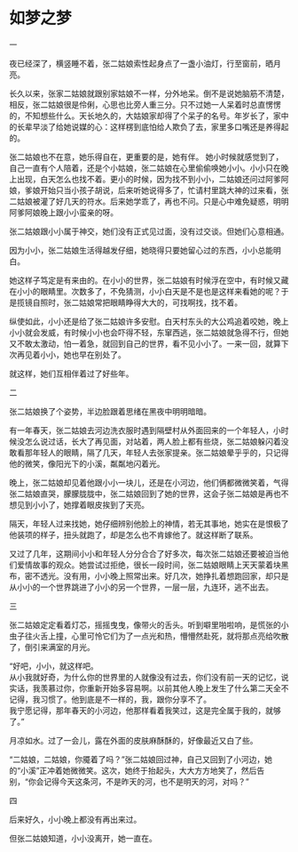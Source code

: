 # 如梦之梦 #

一

夜已经深了，横竖睡不着，张二姑娘索性起身点了一盏小油灯，行至窗前，晒月亮。

长久以来，张家二姑娘就跟别家姑娘不一样，分外地呆。倒不是说她脑筋不清楚，相反，张二姑娘很是伶俐，心思也比旁人重三分。只不过她一人呆着时总直愣愣的，不知想些什么。天长地久的，大姑娘家却得了个呆子的名号。年岁长了，家中的长辈早淡了给她说媒的心：这样楞到底怕给人欺负了去，家里多口嘴还是养得起的。
  
张二姑娘也不在意，她乐得自在，更重要的是，她有伴。
她小时候就感觉到了，自己一直有个人陪着，还是个小姑娘，张二姑娘在心里偷偷唤她小小。小小只在晚上出现，白天怎么也找不着。更小的时候，因为找不到小小，二姑娘还问过阿爹阿娘，爹娘开始只当小孩子胡说，后来听她说得多了，忙请村里跳大神的过来看，张二姑娘被灌了好几天的符水。后来她学乖了，再也不问。只是心中难免疑惑，明明阿爹阿娘晚上跟小小蛮亲的呀。  

张二姑娘跟小小属于神交，她们没有正式见过面，没有过交谈。但她们心意相通。

因为小小，张二姑娘生活得越发仔细，她晓得只要她留心过的东西，小小总能明白。

她这样子笃定是有来由的。在小小的世界，张二姑娘有时候浮在空中，有时候又藏在小小的眼睛里。次数多了，不免猜测，小小白天是不是也是这样来看她的呢？于是揽镜自照时，张二姑娘常把眼睛睁得大大的，可找啊找，找不着。

纵使如此，小小还是给了张二姑娘许多安慰。白天村东头的大公鸡追着咬她，晚上小小就会发威，有时候小小也会吓得不轻，东窜西逃，张二姑娘就急得不行，但她又不敢太激动，怕一着急，就回到自己的世界，看不见小小了。一来一回，就算下次再见着小小，她也早在别处了。

就这样，她们互相伴着过了好些年。

二

张二姑娘换了个姿势，半边脸跟着思绪在黑夜中明明暗暗。

有一年春天，张二姑娘去河边洗衣服时遇到隔壁村从外面回来的一个年轻人，小时候没怎么说过话，长大了再见面，对站着，两人脸上都有些烧，张二姑娘躲闪着没敢看那年轻人的眼睛，隔了几天，年轻人去张家提亲。张二姑娘晕乎乎的，只记得他的微笑，像阳光下的小溪，粼粼地闪着光。

晚上，张二姑娘却见着他跟小小一块儿，还是在小河边，他们俩都微微笑着，气得张二姑娘直哭，朦朦胧胧中，张二姑娘回到了她的世界，这会子张二姑娘是再也不想见到小小了，她撑着眼皮挨到了天亮。

隔天，年轻人过来找她，她仔细辨别他脸上的神情，若无其事地，她实在是恨极了他装项的样子，扭头就跑了，却是怎么也不肯嫁他了。就这样断了联系。

又过了几年，这期间小小和年轻人分分合合了好多次，每次张二姑娘还要被迫当他们爱情故事的观众。她尝试过拒绝，很长一段时间，张二姑娘眼睛上天天蒙着块黑布，密不透光。没有用，小小晚上照常出来。好几次，她挣扎着想跑回家，却只是从小小的一个世界跳进了小小的另一个世界，一层一层，九连环，逃不出去。

三

张二姑娘定定看着灯芯，摇摇曳曳，像带火的舌头。听到噼里啪啦响，是慌张的小虫子往火舌上撞，心里可怜它们为了一点光和热，懵懵然赴死，就将那点亮给吹散了，倒引来满室的月光。

“好吧，小小，就这样吧。   
从小我就好奇，为什么你的世界里的人就像没有过去，你们没有前一天的记忆，说实话，我羡慕过你，你重新开始多容易啊。以前其他人晚上发生了什么第二天全不记得，我习惯了。他到底是不一样的，我，跟你分享不了。  
我宁愿记得，那年春天的小河边，他那样看着我笑过，这是完全属于我的，就够了。”

月凉如水。过了一会儿，露在外面的皮肤麻酥酥的，好像最近又白了些。

“二姑娘，二姑娘，你魇着了吗？”张二姑娘回过神，自己又回到了小河边，她的“小溪”正冲着她微微笑。这次，她终于抬起头，大大方方地笑了，然后告别，“你会记得今天这条河，不是昨天的河，也不是明天的河，对吗？”

四

后来好久，小小晚上都没有再出来过。

但张二姑娘知道，小小没离开，她一直在。 
